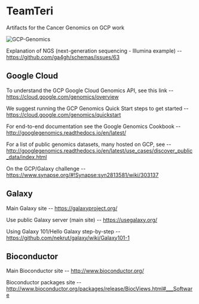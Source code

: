 # TeamTeri
Artifacts for the Cancer Genomics on GCP work

![GCP-Genomics](https://github.com/lynnlangit/TeamTeri/blob/master/Images/Genomics-Cookbook.png)

Explanation of NGS (next-generation sequencing - Illumina example) --
    https://github.com/ga4gh/schemas/issues/63

## Google Cloud 

To understand the GCP Google Cloud Genomics API, see this link --
    https://cloud.google.com/genomics/overview

We suggest running the GCP Genomics Quick Start steps to get started --
    https://cloud.google.com/genomics/quickstart

For end-to-end documentation see the Google Genomics Cookbook -- 
    http://googlegenomics.readthedocs.io/en/latest/

For a list of public genomics datasets, many hosted on GCP, see --
    http://googlegenomics.readthedocs.io/en/latest/use_cases/discover_public_data/index.html

On the GCP/Galaxy challenge -- 
   https://www.synapse.org/#!Synapse:syn2813581/wiki/303137

## Galaxy

Main Galaxy site -- https://galaxyproject.org/

Use public Galaxy server (main site)  -- https://usegalaxy.org/

Using Galaxy 101/Hello Galaxy step-by-step -- https://github.com/nekrut/galaxy/wiki/Galaxy101-1

## Bioconductor

Main Bioconductor site -- http://www.bioconductor.org/

Bioconductor packages site -- http://www.bioconductor.org/packages/release/BiocViews.html#___Software
